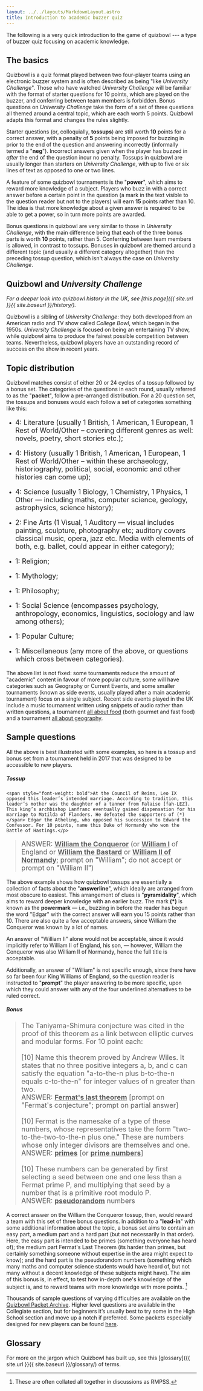 ```yaml
---
layout: ../../layouts/MarkdownLayout.astro
title: Introduction to academic buzzer quiz
---
```


The following is a very quick introduction to the game of quizbowl --- a type of buzzer quiz focusing on academic knowledge.

## The basics

Quizbowl is a quiz format played between two four-player teams using an electronic buzzer system and is often described as being "like _University Challenge_". Those who have watched _University Challenge_ will be familiar with the format of starter questions for 10 points, which are played on the buzzer, and conferring between team members is forbidden. Bonus questions on _University Challenge_ take the form of a set of three questions all themed around a central topic, which are each worth 5 points. Quizbowl adapts this format and changes the rules slightly.

Starter questions (or, colloquially, **tossups**) are still worth **10** points for a correct answer, with a penalty of **5** points being imposed for buzzing in prior to the end of the question and answering incorrectly (informally termed a "**neg**"). Incorrect answers given when the player has buzzed in _after_ the end of the question incur no penalty. Tossups in quizbowl are usually longer than starters on _University Challenge_, with up to five or six lines of text as opposed to one or two lines.

A feature of some quizbowl tournaments is the "**power**", which aims to reward more knowledge of a subject. Players who buzz in with a correct answer before a certain point in the question (a mark in the text visible to the question reader but not to the players) will earn **15** points rather than 10. The idea is that more knowledge about a given answer is required to be able to get a power, so in turn more points are awarded.

Bonus questions in quizbowl are very similar to those in _University Challenge_, with the main difference being that each of the three bonus parts is worth **10** points, rather than 5. Conferring between team members is allowed, in contrast to tossups. Bonuses in quizbowl are themed around a different topic (and usually a different category altogether) than the preceding tossup question, which isn't always the case on _University Challenge_.

## Quizbowl and _University Challenge_

_For a deeper look into quizbowl history in the UK, see [this page]({{ site.url }}{{ site.baseurl }}/history/)._

Quizbowl is a sibling of _University Challenge_: they both developed from an American radio and TV show called _College Bowl_, which began in the 1950s. _University Challenge_ is focused on being an entertaining TV show, while quizbowl aims to produce the fairest possible competition between teams. Nevertheless, quizbowl players have an outstanding record of success on the show in recent years.

## Topic distribution

Quizbowl matches consist of either 20 or 24 cycles of a tossup followed by a bonus set. The categories of the questions in each round, usually referred to as the "**packet**", follow a pre-arranged distribution. For a 20 question set, the tossups and bonuses would each follow a set of categories something like this:

- <p style="font-size: 18px">4: Literature (usually 1 British, 1 American, 1 European, 1 Rest of World/Other – covering different genres as well: novels, poetry, short stories etc.);</p>
- <p style="font-size: 18px">4: History (usually 1 British, 1 American, 1 European, 1 Rest of World/Other – within these archaeology, historiography, political, social, economic and other histories can come up);</p>
- <p style="font-size: 18px">4: Science (usually 1 Biology, 1 Chemistry, 1 Physics, 1 Other — including maths, computer science, geology, astrophysics, science history);</p>
- <p style="font-size: 18px">2: Fine Arts (1 Visual, 1 Auditory — visual includes painting, sculpture, photography etc; auditory covers classical music, opera, jazz etc. Media with elements of both, e.g. ballet, could appear in either category);</p>
- <p style="font-size: 18px">1: Religion;</p>
- <p style="font-size: 18px">1: Mythology;</p>
- <p style="font-size: 18px">1: Philosophy;</p>
- <p style="font-size: 18px">1: Social Science (encompasses psychology, anthropology, economics, linguistics, sociology and law among others);</p>
- <p style="font-size: 18px">1: Popular Culture;</p>
- <p style="font-size: 18px">1: Miscellaneous (any more of the above, or questions which cross between categories).</p>

[^1]: These are often collated all together in discussions as RMPSS.

The above list is not fixed: some tournaments reduce the amount of "academic" content in favour of more popular culture, some will have categories such as Geography or Current Events, and some smaller tournaments (known as side events, usually played after a main academic tournament) focus on a single subject. Recent side events played in the UK include a music tournament written using snippets of audio rather than written questions, a tournament [all about food](http://trash.quizbowlpackets.com/2067/) (both gourmet and fast food) and a tournament [all about geography](http://collegiate.quizbowlpackets.com/2015/).

## Sample questions

All the above is best illustrated with some examples, so here is a tossup and bonus set from a tournament held in 2017 that was designed to be accessible to new players.

##### Tossup

> <p style="font-size: 18px">

    <span style="font-weight: bold">At the Council of Reims, Leo IX opposed this leader’s intended marriage. According to tradition, this leader’s mother was the daughter of a tanner from Falaise [fah-LEZ]. This king’s archbishop Lanfranc eventually gained dispensation for his marriage to Matilda of Flanders. He defeated the supporters of (*)</span> Edgar the Atheling, who opposed his succession to Edward the Confessor. For 10 points, name this Duke of Normandy who won the Battle of Hastings.</p>

> <p style="font-size: 18px">ANSWER: <span style="font-weight: bold; text-decoration: underline;">William the Conqueror</span> (or <span style="font-weight: bold; text-decoration: underline;">William I</span> of England or <span style="font-weight: bold; text-decoration: underline;">William the Bastard</span> or <span style="font-weight: bold; text-decoration: underline;">William II of Normandy</span>; prompt on "William"; do not accept or prompt on "William II")</p>

The above example shows how quizbowl tossups are essentially a collection of facts about the "**answerline**", which ideally are arranged from most obscure to easiest. This arrangement of clues is "**pyramidality**", which aims to reward deeper knowledge with an earlier buzz. The mark **(\*)** is known as the **powermark** — i.e., buzzing in before the reader has begun the word "Edgar" with the correct answer will earn you 15 points rather than 10. There are also quite a few acceptable answers, since William the Conqueror was known by a lot of names.

An answer of "William II" alone would not be acceptable, since it would implicitly refer to William II of England, his son, — however, William the Conqueror was also William II of Normandy, hence the full title is acceptable.

Additionally, an answer of "William" is not specific enough, since there have so far been four King Williams of England, so the question reader is instructed to "**prompt**" the player answering to be more specific, upon which they could answer with any of the four underlined alternatives to be ruled correct.

##### Bonus

> <p style="font-size: 18px">The Taniyama-Shimura conjecture was cited in the proof of this theorem as a link between elliptic curves and modular forms. For 10 point each: <br /> <br />
> [10] Name this theorem proved by Andrew Wiles. It states that no three positive integers a, b, and c can satisfy the equation "a-to-the-n plus b-to-the-n equals c-to-the-n" for integer values of n greater than two. <br />
> ANSWER: <span style="font-weight: bold; text-decoration: underline;">Fermat's last theorem</span> [prompt on "Fermat's conjecture"; prompt on partial answer] <br /> <br />
> [10] Fermat is the namesake of a type of these numbers, whose representatives take the form "two-to-the-two-to-the-n plus one." These are numbers whose only integer divisors are themselves and one. <br />
> ANSWER: <span style="font-weight: bold; text-decoration: underline;">primes</span> [or <span style="font-weight: bold; text-decoration: underline;">prime numbers</span>] <br /> <br />
> [10] These numbers can be generated by first selecting a seed between one and one less than a Fermat prime P, and multiplying that seed by a number that is a primitive root modulo P. <br />
> ANSWER: <span style="font-weight: bold; text-decoration: underline;">pseudorandom</span> numbers

A correct answer on the William the Conqueror tossup, then, would reward a team with this set of three bonus questions. In addition to a "**lead-in**" with some additional information about the topic, a bonus set aims to contain an easy part, a medium part and a hard part (but not necessarily in that order). Here, the easy part is intended to be primes (something everyone has heard of); the medium part Fermat's Last Theorem (its harder than primes, but certainly something someone without expertise in the area might expect to know); and the hard part is the pseudorandom numbers (something which many maths and computer science students would have heard of, but not many without a decent knowledge of these subjects might have). The aim of this bonus is, in effect, to test how in-depth one's knowledge of the subject is, and to reward teams with more knowledge with more points. [^1]

[^1]: The tossup and the bonus in this example have been adapted from, respectively, [2017 Ladue Invitational Spring Tournament](http://quizbowlpackets.com/1978/) and [2014 BELLOCO](http://quizbowlpackets.com/651/).

Thousands of sample questions of varying difficulties are available on the [Quizbowl Packet Archive](http://www.quizbowlpackets.com). Higher level questions are available in the Collegiate section, but for beginners it’s usually best to try some in the High School section and move up a notch if preferred. Some packets especially designed for new players can be found [here](http://www.hsquizbowl.org/db/questionsets/search/?name=SCOP%20Novice&hs=1&archived=y).

## Glossary

For more on the jargon which Quizbowl has built up, see this [glossary]({{ site.url }}{{ site.baseurl }}/glossary/) of terms.
